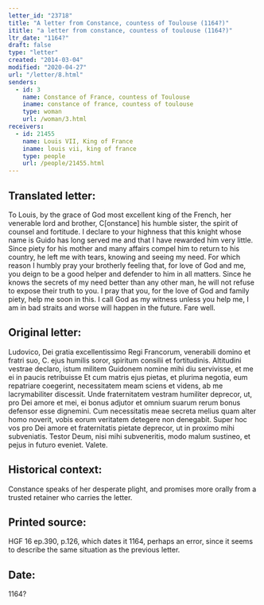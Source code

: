 ```yaml
---
letter_id: "23718"
title: "A letter from Constance, countess of Toulouse (1164?)"
ititle: "a letter from constance, countess of toulouse (1164?)"
ltr_date: "1164?"
draft: false
type: "letter"
created: "2014-03-04"
modified: "2020-04-27"
url: "/letter/8.html"
senders:
  - id: 3
    name: Constance of France, countess of Toulouse
    iname: constance of france, countess of toulouse
    type: woman
    url: /woman/3.html
receivers:
  - id: 21455
    name: Louis VII, King of France
    iname: louis vii, king of france
    type: people
    url: /people/21455.html
---
```

<h2> Translated letter:</h2>To Louis, by the grace of God most excellent king of the French, her venerable lord and brother, C[onstance] his humble sister, the spirit of counsel and fortitude.
I declare to your highness that this knight whose name is Guido has long served me and that I have rewarded him very little.  Since piety for his mother and many affairs compel him to return to his country, he left me with tears, knowing and seeing my need.  For which reason I humbly pray your brotherly feeling that, for love of God and me, you deign to be a good helper and defender to him in all matters.  Since he knows the secrets of my need better than any other man, he will not refuse to expose their truth to you.  I pray that you, for the love of God and family piety, help me soon in this.  I call God as my witness unless you help me, I am in bad straits and worse will happen in the future.
Fare well.
<h2 class="mt-4"> Original letter:</h2>Ludovico, Dei gratia excellentissimo Regi Francorum, venerabili domino et fratri suo, C.  ejus humilis soror, spiritum consilii et fortitudinis. Altitudini vestrae declaro, istum militem Guidonem nomine mihi diu servivisse, et me ei in paucis retribuisse Et cum matris ejus pietas, et plurima negotia, eum repatriare coegerint, necessitatem meam sciens et videns, ab me lacrymabiliter discessit. Unde fraternitatem vestram humiliter deprecor, ut, pro Dei amore et mei, ei bonus adjutor et omnium suarum rerum bonus defensor esse dignemini. Cum necessitatis meae secreta melius quam alter homo noverit, vobis eorum veritatem detegere non denegabit. Super hoc vos pro Dei amore et fraternitatis pietate deprecor, ut in proximo mihi subveniatis. Testor Deum, nisi mihi subveneritis, modo malum sustineo, et pejus in futuro eveniet. Valete.
<h2 class="mt-4"> Historical context:</h2>Constance speaks of her desperate plight, and promises more orally from a trusted retainer who carries the letter.
<h2 class="mt-4"> Printed source:</h2>HGF 16 ep.390, p.126, which dates it 1164, perhaps an error, since it seems to describe the same situation as the previous letter.
<h2 class="mt-4"> Date:</h2>1164?